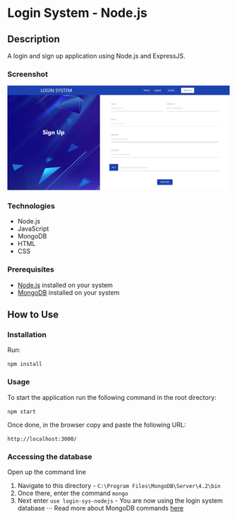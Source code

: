# Login System - Node.js

## Description

A login and sign up application using Node.js and ExpressJS.

### Screenshot

![](public/images/login-system-nodejs-signup-page.jpg)

### Technologies

- Node.js
- JavaScript
- MongoDB
- HTML
- CSS

### Prerequisites

- [Node.js](https://nodejs.org/en/download/) installed on your system
- [MongoDB](https://www.mongodb.com/download-center/enterprise) installed on your system

## How to Use

### Installation

Run:

`npm install`

### Usage

To start the application run the following command in the root directory:

`npm start`

Once done, in the browser copy and paste the following URL:

`http://localhost:3000/`

### Accessing the database

Open up the command line

1. Navigate to this directory - `C:\Program Files\MongoDB\Server\4.2\bin`
2. Once there, enter the command `mongo`
3. Next enter `use login-sys-nodejs` - You are now using the login system database
   ⋅⋅⋅ Read more about MongoDB commands [here](https://docs.mongodb.com/manual/mongo/)
